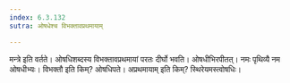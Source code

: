 ```yaml
---
index: 6.3.132
sutra: ओषधेश्च विभक्तावप्रथमायाम्

---
```

मन्त्रे इति वर्तते। ओषधिशब्दस्य विभक्तावप्रथमायां परतः दीर्घो भवति। ओषधीभिरपीतत्। नमः पृथिव्यै नम ओषधीभ्यः। विभक्तौ इति किम्? ओषधिपते। अप्रथमायाम् इति किम्? स्थिरेयमस्त्वोषधिः।